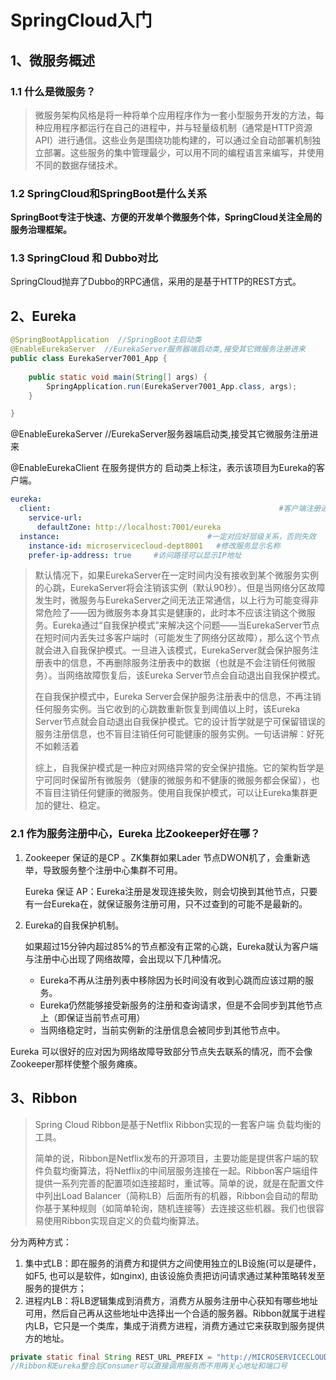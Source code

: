 # SpringCloud入门

## 1、微服务概述

### 1.1 什么是微服务？

>微服务架构风格是将一种将单个应用程序作为一套小型服务开发的方法，每种应用程序都运行在自己的进程中，并与轻量级机制（通常是HTTP资源API）进行通信。这些业务是围绕功能构建的，可以通过全自动部署机制独立部署。这些服务的集中管理最少，可以用不同的编程语言来编写，并使用不同的数据存储技术。

### 1.2 SpringCloud和SpringBoot是什么关系

**SpringBoot专注于快速、方便的开发单个微服务个体，SpringCloud关注全局的服务治理框架。**

### 1.3  SpringCloud 和 Dubbo对比

SpringCloud抛弃了Dubbo的RPC通信，采用的是基于HTTP的REST方式。



## 2、Eureka

```java
@SpringBootApplication  //SpringBoot主启动类
@EnableEurekaServer  //EurekaServer服务器端启动类,接受其它微服务注册进来
public class EurekaServer7001_App {
	
	public static void main(String[] args) {
		SpringApplication.run(EurekaServer7001_App.class, args);
	}

}
```

@EnableEurekaServer  //EurekaServer服务器端启动类,接受其它微服务注册进来

@EnableEurekaClient 在服务提供方的 启动类上标注，表示该项目为Eureka的客户端。



```yml
eureka:
  client:                                                   #客户端注册进eureka服务列表内
    service-url: 
      defaultZone: http://localhost:7001/eureka
  instance: 								#一定对应好层级关系，否则失效
    instance-id: microservicecloud-dept8001   #修改服务显示名称
    prefer-ip-address: true     #访问路径可以显示IP地址
```



> 默认情况下，如果EurekaServer在一定时间内没有接收到某个微服务实例的心跳，EurekaServer将会注销该实例（默认90秒）。但是当网络分区故障发生时，微服务与EurekaServer之间无法正常通信，以上行为可能变得非常危险了——因为微服务本身其实是健康的，此时本不应该注销这个微服务。Eureka通过“自我保护模式”来解决这个问题——当EurekaServer节点在短时间内丢失过多客户端时（可能发生了网络分区故障），那么这个节点就会进入自我保护模式。一旦进入该模式，EurekaServer就会保护服务注册表中的信息，不再删除服务注册表中的数据（也就是不会注销任何微服务）。当网络故障恢复后，该Eureka Server节点会自动退出自我保护模式。
>
> 在自我保护模式中，Eureka Server会保护服务注册表中的信息，不再注销任何服务实例。当它收到的心跳数重新恢复到阈值以上时，该Eureka Server节点就会自动退出自我保护模式。它的设计哲学就是宁可保留错误的服务注册信息，也不盲目注销任何可能健康的服务实例。一句话讲解：好死不如赖活着
>
> 综上，自我保护模式是一种应对网络异常的安全保护措施。它的架构哲学是宁可同时保留所有微服务（健康的微服务和不健康的微服务都会保留），也不盲目注销任何健康的微服务。使用自我保护模式，可以让Eureka集群更加的健壮、稳定。

### 2.1 作为服务注册中心，Eureka 比Zookeeper好在哪？

1. Zookeeper 保证的是CP 。ZK集群如果Lader 节点DWON机了，会重新选举，导致服务整个注册中心集群不可用。

   Eureka 保证 AP：Eureka注册是发现连接失败，则会切换到其他节点，只要有一台Eureka在，就保证服务注册可用，只不过查到的可能不是最新的。

2. Eureka的自我保护机制。

   如果超过15分钟内超过85%的节点都没有正常的心跳，Eureka就认为客户端与注册中心出现了网络故障，会出现以下几种情况。

   * Eureka不再从注册列表中移除因为长时间没有收到心跳而应该过期的服务。
   * Eureka仍然能够接受新服务的注册和查询请求，但是不会同步到其他节点上（即保证当前节点可用）
   * 当网络稳定时，当前实例新的注册信息会被同步到其他节点中。

Eureka 可以很好的应对因为网络故障导致部分节点失去联系的情况，而不会像Zookeeper那样使整个服务瘫痪。



## 3、Ribbon

> Spring Cloud Ribbon是基于Netflix Ribbon实现的一套客户端       负载均衡的工具。
>
> 简单的说，Ribbon是Netflix发布的开源项目，主要功能是提供客户端的软件负载均衡算法，将Netflix的中间层服务连接在一起。Ribbon客户端组件提供一系列完善的配置项如连接超时，重试等。简单的说，就是在配置文件中列出Load Balancer（简称LB）后面所有的机器，Ribbon会自动的帮助你基于某种规则（如简单轮询，随机连接等）去连接这些机器。我们也很容易使用Ribbon实现自定义的负载均衡算法。

分为两种方式：

1. 集中式LB：即在服务的消费方和提供方之间使用独立的LB设施(可以是硬件，如F5, 也可以是软件，如nginx), 由该设施负责把访问请求通过某种策略转发至服务的提供方；
2. 进程内LB：将LB逻辑集成到消费方，消费方从服务注册中心获知有哪些地址可用，然后自己再从这些地址中选择出一个合适的服务器。Ribbon就属于进程内LB，它只是一个类库，集成于消费方进程，消费方通过它来获取到服务提供方的地址。

```java
private static final String REST_URL_PREFIX = "http://MICROSERVICECLOUD-DEPT";
//Ribbon和Eureka整合后Consumer可以直接调用服务而不用再关心地址和端口号
```





